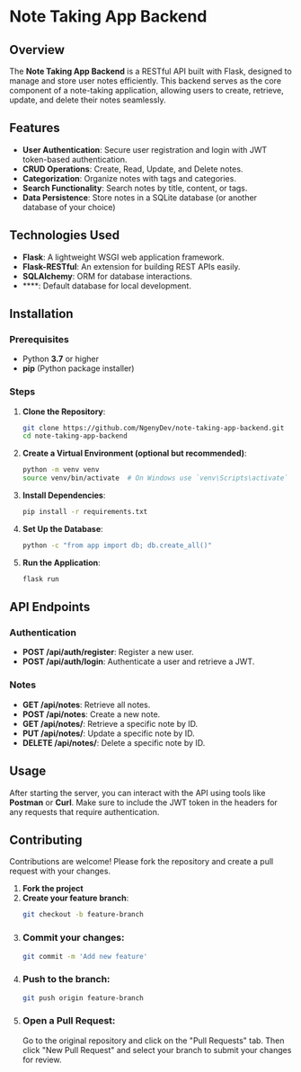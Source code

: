 # Note Taking App Backend

## Overview

The **Note Taking App Backend** is a RESTful API built with Flask, designed to manage and store user notes efficiently. This backend serves as the core component of a note-taking application, allowing users to create, retrieve, update, and delete their notes seamlessly.

## Features

- **User Authentication**: Secure user registration and login with JWT token-based authentication.
- **CRUD Operations**: Create, Read, Update, and Delete notes.
- **Categorization**: Organize notes with tags and categories.
- **Search Functionality**: Search notes by title, content, or tags.
- **Data Persistence**: Store notes in a SQLite database (or another database of your choice)

## Technologies Used

- **Flask**: A lightweight WSGI web application framework.
- **Flask-RESTful**: An extension for building REST APIs easily.
- **SQLAlchemy**: ORM for database interactions.
- ****: Default database for local development.

## Installation

### Prerequisites

- Python **3.7** or higher
- **pip** (Python package installer)

### Steps

1. **Clone the Repository**:
   ```bash
   git clone https://github.com/NgenyDev/note-taking-app-backend.git
   cd note-taking-app-backend

2. **Create a Virtual Environment (optional but recommended)**:
   ```bash
   python -m venv venv
   source venv/bin/activate  # On Windows use `venv\Scripts\activate`

3. **Install Dependencies**:
   ```bash
   pip install -r requirements.txt

4. **Set Up the Database**:
   ```bash
   python -c "from app import db; db.create_all()"

5. **Run the Application**:
   ```bash
   flask run

## API Endpoints

### Authentication

- **POST /api/auth/register**: Register a new user.
- **POST /api/auth/login**: Authenticate a user and retrieve a JWT.

### Notes

- **GET /api/notes**: Retrieve all notes.
- **POST /api/notes**: Create a new note.
- **GET /api/notes/<id>**: Retrieve a specific note by ID.
- **PUT /api/notes/<id>**: Update a specific note by ID.
- **DELETE /api/notes/<id>**: Delete a specific note by ID.

## Usage

After starting the server, you can interact with the API using tools like **Postman** or **Curl**. Make sure to include the JWT token in the headers for any requests that require authentication.

## Contributing

Contributions are welcome! Please fork the repository and create a pull request with your changes.

1. **Fork the project**
2. **Create your feature branch**:
   ```bash
   git checkout -b feature-branch

3. ### Commit your changes:
   ```bash
   git commit -m 'Add new feature'

4. ### Push to the branch:
   ```bash
   git push origin feature-branch

5. ### Open a Pull Request:
    Go to the original repository and click on the "Pull Requests" tab. Then click "New Pull Request" and select your branch to submit your changes for review.
